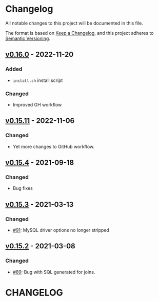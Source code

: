 # Changelog

All notable changes to this project will be documented in this file.

The format is based on [Keep a Changelog](https://keepachangelog.com/en/1.0.0/),
and this project adheres to [Semantic Versioning](https://semver.org/spec/v2.0.0.html).

## [v0.16.0] - 2022-11-20

### Added

- `install.sh` install script

### Changed

- Improved GH workflow


## [v0.15.11] - 2022-11-06

### Changed

- Yet more changes to GitHub workflow.


## [v0.15.4] - 2021-09-18

### Changed

- Bug fixes

## [v0.15.3] - 2021-03-13

### Changed

- [#91](https://github.com/neilotoole/sq/pull/91): MySQL driver options no longer stripped

## [v0.15.2] - 2021-03-08

### Changed

- [#89](https://github.com/neilotoole/sq/pull/89): Bug with SQL generated for joins.


[v0.16.0]: https://github.com/neilotoole/sq/compare/v0.15.11...v0.16.0
[v0.15.11]: https://github.com/neilotoole/sq/compare/v0.15.4...v0.15.11
[v0.15.4]: https://github.com/neilotoole/sq/compare/v0.15.3...v0.15.4
[v0.15.3]: https://github.com/neilotoole/sq/compare/v0.15.2...v0.15.3
[v0.15.2]: https://github.com/neilotoole/sq/releases/tag/v0.15.2



# CHANGELOG
